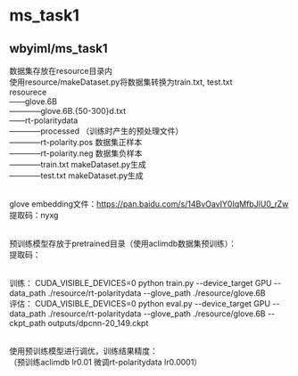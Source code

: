 # ms_task1

## wbyiml/ms_task1 


数据集存放在resource目录内 <br />
使用resource/makeDataset.py将数据集转换为train.txt, test.txt <br /> 
resourece <br /> 
——glove.6B <br /> 
————glove.6B.{50-300}d.txt   <br /> 
——rt-polaritydata   <br /> 
————processed   （训练时产生的预处理文件） <br /> 
————rt-polarity.pos   数据集正样本 <br /> 
————rt-polarity.neg   数据集负样本 <br /> 
————train.txt     makeDataset.py生成 <br /> 
————test.txt      makeDataset.py生成 <br />  <br /> 


glove embedding文件：https://pan.baidu.com/s/14BvOavIY0IqMfbJlU0_rZw <br /> 
提取码：nyxg   <br />  <br /> 

预训练模型存放于pretrained目录（使用aclimdb数据集预训练）：   <br /> 
提取码：   <br />  <br /> 


训练：
CUDA_VISIBLE_DEVICES=0 python train.py --device_target GPU --data_path ./resource/rt-polaritydata --glove_path ./resource/glove.6B  <br /> 
评估：
CUDA_VISIBLE_DEVICES=0 python eval.py --device_target GPU --data_path ./resource/rt-polaritydata --glove_path ./resource/glove.6B --ckpt_path outputs/dpcnn-20_149.ckpt
 <br />  <br /> 

使用预训练模型进行调优，训练结果精度：  <br /> 
（预训练aclimdb lr0.01  微调rt-polaritydata lr0.0001）


